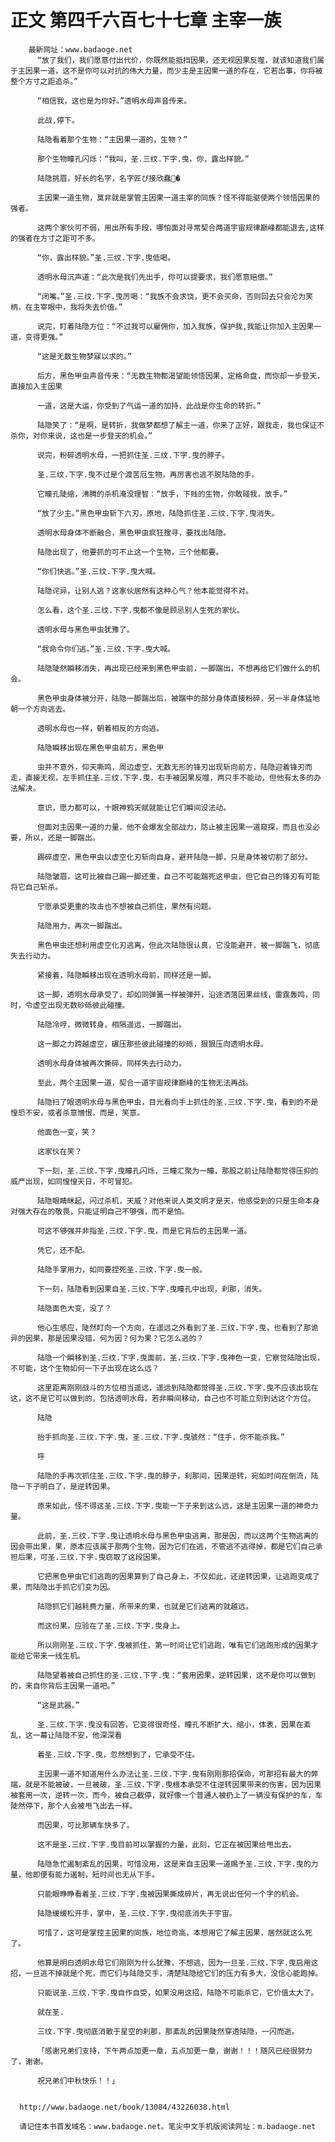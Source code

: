 # 正文 第四千六百七十七章 主宰一族
        最新网址：www.badaoge.net
          “放了我们，我们愿意付出代价，你既然能抵挡因果，还无视因果反噬，就该知道我们属于主因果一道，这不是你可以对抗的伟大力量，而少主是主因果一道的存在，它若出事，你将被整个方寸之距追杀。”
      
          “相信我，这也是为你好。”透明水母声音传来。
      
          此战,停下。
      
          陆隐看着那个生物：“主因果一道的，生物？”
      
          那个生物瞳孔闪烁：“我叫，圣.三纹.下字.曳，你，露出样貌。”
      
          陆隐挑眉，好长的名字，名字匠ぴ接欣蠢�
      
          主因果一道生物，莫非就是掌管主因果一道主宰的同族？怪不得能驱使两个领悟因果的强者。
      
          这两个家伙可不弱，用出所有手段，哪怕面对寻常契合两道宇宙规律巅峰都能退去,这样的强者在方寸之距可不多。
      
          “你，露出样貌。”圣.三纹.下字.曳低喝。
      
          透明水母沉声道：“此次是我们先出手，你可以提要求，我们愿意赔偿。”
      
          “闭嘴。”圣.三纹.下字.曳厉喝：“我族不会求饶，更不会买命，否则回去只会沦为笑柄，在主宰眼中，我将失去价值。”
      
          说完，盯着陆隐方位：“不过我可以雇佣你，加入我族，保护我,我能让你加入主因果一道，变得更强。”
      
          “这是无数生物梦寐以求的。”
      
          后方，黑色甲虫声音传来：“无数生物都渴望能领悟因果，定格命盘，而你却一步登天，直接加入主因果
      
          一道，这是大运，你受到了气运一道的加持，此战是你生命的转折。”
      
          陆隐笑了：“是啊，是转折，我做梦都想了解主一道，你来了正好，跟我走，我也保证不杀你，对你来说，这也是一步登天的机会。”
      
          说完，粉碎透明水母，一把抓住圣.三纹.下字.曳的脖子。
      
          圣.三纹.下字.曳不过是个渡苦厄生物，再厉害也逃不脱陆隐的手。
      
          它瞳孔陡缩，沸腾的杀机淹没理智：“放手，下贱的生物，你敢碰我，放手。”
      
          “放了少主。”黑色甲虫斩下六刃，原地，陆隐抓住圣.三纹.下字.曳消失。
      
          透明水母身体不断融合，黑色甲虫疯狂搜寻，要找出陆隐。
      
          陆隐出现了，他要抓的可不止这一个生物，三个他都要。
      
          “你们快逃。”圣.三纹.下字.曳大喊。
      
          陆隐诧异，让别人逃？这家伙居然有这种心气？他本能觉得不对。
      
          怎么看，这个圣.三纹.下字.曳都不像是顾忌别人生死的家伙。
      
          透明水母与黑色甲虫犹豫了。
      
          “我命令你们逃。”圣.三纹.下字.曳大喊。
      
          陆隐陡然瞬移消失，再出现已经来到黑色甲虫前，一脚踹出，不想再给它们做什么的机会。
      
          黑色甲虫身体被分开，陆隐一脚踹出后，被踹中的部分身体直接粉碎，另一半身体猛地朝一个方向逃去。
      
          透明水母也一样，朝着相反的方向逃。
      
          陆隐瞬移出现在黑色甲虫前方，黑色甲
      
          虫并不意外，仰天嘶鸣，周边虚空，无数无形的锋刃出现斩向前方，陆隐迎着锋刃而走，直接无视，左手抓住圣.三纹.下字.曳，右手被因果反噬，两只手不能动，但他有太多的办法解决。
      
          意识，愿力都可以，十眼神鸦天赋就能让它们瞬间没法动。
      
          但面对主因果一道的力量，他不会爆发全部战力，防止被主因果一道窥探，而且也没必要，所以，还是一脚踹出。
      
          踢碎虚空，黑色甲虫以虚空化刃斩向自身，避开陆隐一脚，只是身体被切割了部分。
      
          陆隐皱眉，这可比被自己踢一脚还重，自己不可能踹死这甲虫，但它自己的锋刃有可能将它自己斩杀。
      
          宁愿承受更重的攻击也不想被自己抓住，果然有问题。
      
          陆隐用力，再次一脚踹出。
      
          黑色甲虫还想利用虚空化刃逃离，但此次陆隐很认真，它没能避开，被一脚踹飞，彻底失去行动力。
      
          紧接着，陆隐瞬移出现在透明水母前，同样还是一脚。
      
          这一脚，透明水母承受了，却如同弹簧一样被弹开，沿途洒落因果丝线，雷霆轰鸣，同时，令虚空出现无数砂砾彼此碰撞。
      
          陆隐冷哼，微微转身，相隔遥远，一脚踹出。
      
          这一脚之力跨越虚空，碾压那些彼此碰撞的砂砾，狠狠压向透明水母。
      
          透明水母身体被再次撕碎，同样失去行动力。
      
          至此，两个主因果一道，契合一道宇宙规律巅峰的生物无法再战。
      
          陆隐扫了眼透明水母与黑色甲虫，目光看向手上抓住的圣.三纹.下字.曳，看到的不是惶恐不安，或者杀意憎恨，而是，笑意。
      
          他面色一变，笑？
      
          这家伙在笑？
      
          下一刻，圣.三纹.下字.曳瞳孔闪烁，三瞳汇聚为一瞳，那股之前让陆隐都觉得压抑的威严出现，如同惶惶天日，不可冒犯。
      
          陆隐眼睛眯起，闪过杀机，天威？对他来说人类文明才是天，他感受到的只是生命本身对强大存在的敬畏，只能证明自己不够强，而不是怕。
      
          可这不够强并非指圣.三纹.下字.曳，而是它背后的主因果一道。
      
          凭它，还不配。
      
          陆隐手掌用力，如同要捏死圣.三纹.下字.曳一般。
      
          下一刻，陆隐看到因果自圣.三纹.下字.曳瞳孔中出现，刹那，消失。
      
          陆隐面色大变，没了？
      
          他心生感应，陡然盯向一个方向，在遥远之外看到了圣.三纹.下字.曳，也看到了那诡异的因果，那是因果没错，何为因？何为果？它怎么逃的？
      
          陆隐一个瞬移到圣.三纹.下字.曳面前，圣.三纹.下字.曳神色一变，它察觉陆隐出现，不可能，这个生物如何一下子出现在这么远？
      
          这里距离刚刚战斗的方位相当遥远，遥远到陆隐都觉得圣.三纹.下字.曳不应该出现在这，这不是它可以做到的，包括透明水母，若非瞬间移动，自己也不可能立刻到达这个方位。
      
          陆隐
      
          抬手抓向圣.三纹.下字.曳，圣.三纹.下字.曳骇然：“住手，你不能杀我。”
      
          呼
      
          陆隐的手再次抓住圣.三纹.下字.曳的脖子，刹那间，因果逆转，宛如时间在倒流，陆隐一下子明白了，是逆转因果。
      
          原来如此，怪不得这圣.三纹.下字.曳能一下子来到这么远，这是主因果一道的神奇力量。
      
          此前，圣.三纹.下字.曳让透明水母与黑色甲虫逃离，那是因，而以这两个生物逃离的因会带出果，果，原本应该属于那两个生物，因为它们在逃，不管逃不逃得掉，都是它们自己承担后果，可圣.三纹.下字.曳窃取了这段因果。
      
          它把黑色甲虫它们逃跑的因果算到了自己身上，不仅如此，还逆转因果，让逃跑变成了果，而陆隐出手抓它们变为因。
      
          陆隐抓它们越耗费力量，所带来的果，也就是它们逃离的就越远。
      
          而这份果，应验在了圣.三纹.下字.曳身上。
      
          所以刚刚圣.三纹.下字.曳被抓住，第一时间让它们逃跑，唯有它们逃跑形成的因果才能给它带来一线生机。
      
          陆隐望着被自己抓住的圣.三纹.下字.曳：“套用因果，逆转因果，这不是你可以做到的，来自你背后主因果一道吧。”
      
          “这是武器。”
      
          圣.三纹.下字.曳没有回答，它变得很奇怪，瞳孔不断扩大，缩小，体表，因果在紊乱，这一幕让陆隐不安，他深深看
      
          着圣.三纹.下字.曳，忽然想到了，它承受不住。
      
          主因果一道不知道用什么办法让圣.三纹.下字.曳有刚刚那招保命，可那招有最大的弊端，就是不能被破，一旦被破，圣.三纹.下字.曳根本承受不住逆转因果带来的伤害，因为因果被套用一次，逆转一次，而今，被自己截停，就好像一个普通人被扔上了一辆没有保护的车，车陡然停下，那个人会被甩飞出去一样。
      
          而因果，可比那辆车快多了。
      
          这不是圣.三纹.下字.曳目前可以掌握的力量，此刻，它正在被因果给甩出去。
      
          陆隐急忙遏制紊乱的因果，可惜没用，这是来自主因果一道赐予圣.三纹.下字.曳的力量，他即便有能力遏制，短时间也无从下手。
      
          只能眼睁睁看着圣.三纹.下字.曳被因果撕成碎片，再无说出任何一个字的机会。
      
          陆隐缓缓松开手，掌中，圣.三纹.下字.曳彻底消失于宇宙。
      
          可惜了，这可是掌控主因果的同族，地位奇高，本想用它了解主因果，居然就这么死了。
      
          他算是明白透明水母它们刚刚为什么犹豫，不想逃，因为一旦圣.三纹.下字.曳启用这招，一旦逃不掉就是个死，而它们与陆隐交手，清楚陆隐给它们的压力有多大，没信心能跑掉。
      
          只能说圣.三纹.下字.曳自作自受，如果没用这招，陆隐不可能杀它，它价值太大了。
      
          就在圣.
      
          三纹.下字.曳彻底消散于星空的刹那，那紊乱的因果陡然穿透陆隐，一闪而逝。
      
          「感谢兄弟们支持，下午两点加更一章，五点加更一章，谢谢！！！随风已经很努力了，谢谢。
      
          祝兄弟们中秋快乐！！」
      
      
      http://www.badaoge.net/book/13084/43226038.html
      
      请记住本书首发域名：www.badaoge.net。笔尖中文手机版阅读网址：m.badaoge.net